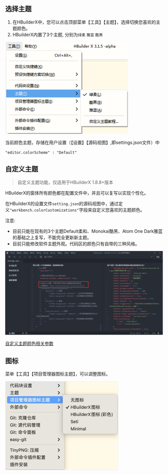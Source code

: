 ## 选择主题

1. 在HBuilderX中，您可以点击顶部菜单【工具】【主题】，选择切换您喜欢的主题颜色。
2. HBuilderX内置了3个主题, 分别为`绿柔` `雅蓝` `酷黑`

<img src="/static/snapshots/tutorial/themes.png" />

当前颜色主题，存储在用户设置（【设置】【源码视图】,即settings.json文件）中
```
"editor.colorScheme" : "Default"
```

## 自定义主题

> 自定义主题功能，仅适用于HBuilderX 1.8.8+版本

HBuilderX的窗体所有颜色都在配置文件中，并且可以复写以实现个性化。

在HBuilderX的设置文件`setting.json`的源码视图中，通过定义`"workbench.colorCustomizations"`字段来自定义您喜欢的主题颜色。

注意:

* 目前只能在现有的3个主题Default柔和、Monokai酷黑、Atom One Dark雅蓝的基础之上复写，不能完全更新新主题。
* 目前只能修改软件主题外观。代码区的颜色只有自带的三种风格。

<img src="/static/snapshots/tutorial/theme_set.png" style="zoom: 70%;" />

[自定义主题颜色相关参数](Tutorial/themes_param)

## 图标

菜单【工具】【项目管理器图标主题】，可以调整图标。

<img src="/static/snapshots/tutorial/icon.jpg" style="zoom: 50%; border: 1px solid #eee;border-radius: 5px; " />